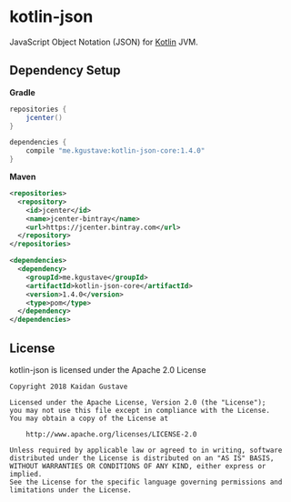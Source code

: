 # kotlin-json

JavaScript Object Notation (JSON) for [Kotlin](https://kotlinlang.org/) JVM.

## Dependency Setup
**Gradle**
```groovy
repositories {
    jcenter()
}

dependencies {
    compile "me.kgustave:kotlin-json-core:1.4.0"
}
```

**Maven**
```xml
<repositories>
  <repository>
    <id>jcenter</id>
    <name>jcenter-bintray</name>
    <url>https://jcenter.bintray.com</url>
  </repository>
</repositories>
```

```xml
<dependencies>
  <dependency>
    <groupId>me.kgustave</groupId>
    <artifactId>kotlin-json-core</artifactId>
    <version>1.4.0</version>
    <type>pom</type>
  </dependency>
</dependencies>
```

## License

kotlin-json is licensed under the Apache 2.0 License

```
Copyright 2018 Kaidan Gustave

Licensed under the Apache License, Version 2.0 (the "License");
you may not use this file except in compliance with the License.
You may obtain a copy of the License at

    http://www.apache.org/licenses/LICENSE-2.0

Unless required by applicable law or agreed to in writing, software
distributed under the License is distributed on an "AS IS" BASIS,
WITHOUT WARRANTIES OR CONDITIONS OF ANY KIND, either express or implied.
See the License for the specific language governing permissions and
limitations under the License.
```
